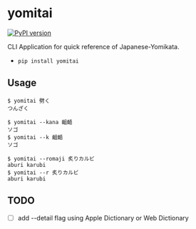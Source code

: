 # yomitai
[![PyPI version](https://badge.fury.io/py/yomitai.svg)](https://badge.fury.io/py/yomitai)

CLI Application for quick reference of Japanese-Yomikata.

* <code>pip install yomitai</code>

## Usage
<pre>
<code>$ yomitai 劈く 
つんざく
</code></pre>

<pre>
<code>$ yomitai --kana 齟齬
ソゴ
$ yomitai --k 齟齬
ソゴ
</code></pre>

<pre>
<code>$ yomitai --romaji 炙りカルビ
aburi karubi
$ yomitai --r 炙りカルビ
aburi karubi
</code></pre>

## TODO
- [ ] add --detail flag using Apple Dictionary or Web Dictionary
